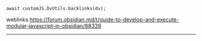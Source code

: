
```dataviewjs
await customJS.DvUtils.backlinks(dv);
```
weblinks https://forum.obsidian.md/t/guide-to-develop-and-execute-modular-javascript-in-obsidian/88339
___
